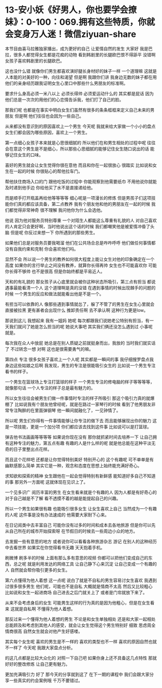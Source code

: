 # 13-安小妖《好男人，你也要学会撩妹》：0-100：069.拥有这些特质，你就会变身万人迷！微信ziyuan-share

本节目由喜马拉雅独家播出，成为更好的自己 让爱情自然的发生 大家好 我是巴拉，很多人都觉得女生都是花痴的动物 看到韩剧里的长腿欧巴恨不得舔平 没错啊 女孩子喜欢韩剧里的长腿欧巴。

这也没什么错 就像你们男生都喜欢演好腿长身材好的妹子一样 一个道理嘛 这就是人本能的对美好的一种，向往和渴望 但是啊 我跟你们讲 我身边无数的妹子都在用他们的亲身经历跟我证明女生心里口中那些什么男朋友的标准啊。

要求什么身高必须一米八以上 必须长得帅 必须爱运动什么的 其实都是屁话 因为他们总是一次次的用他们的心恋情告诉我，他们打了自己的脸。

那我们呢 也都是在事实中明白女生们虽然有很多的条条框框来定义自己未来的男朋友 但是啊 他们往往也会因为一些自己。

从来都没有意识到的原因喜欢上一个男生 今天呢 我就来给大家做一个小小的盘点女生们都会因为哪些原因，喜欢上一个男生。

第一点细心女孩子本来就是心思很细腻的 所以他们在和男生相处的过程中呢 往往会在意这个男生是不是细心，所以那些心思细腻的能够记住女生随口说出的话 能够记住女生的口味。

喜好的男生就会让女生觉得你很在意他 而且和你在一起很放心 很踏实 比如说和女生在一起的时候 你很贴心的帮他拉车门。

帮他扶住商场入口的门 跟他吃饭的过程中 你能观察到他需要纸巾 不用他说你就能及时递到他手边 你给他买了水不是直接递给他。

而是顺手打开瓶盖再给他等等等等 细心呢是一项漫长的修炼 但是男孩子们这项技能你们真的都应该具备，第二点教养 我有个朋友他和他的男朋友在一起的时候 我们都觉得非常神奇 很不理解 我问他你为什么会选他。

他说 因为他对服务员特别尊重 一个对陌生人都能这么尊重有礼貌的人 对自己喜欢的人肯定只会更好啊，当时他说出这个话的时候 我们都嘲笑他是被爱情冲昏了头脑 但是呢 你反过来想一下 你所遇到的那些男生。

如果他们总是对服务员要我喝溜 他们在公共场合总是咋咋呼呼 他们做任何事情都没有自我约束和克制 你会喜欢他们吗。

显然不会 所以说一个男生的教养如何很大程度上能让女生对他的印象确定在一个高度 如果你的言行举止之间没有教养，就算你长得再帅 女生也不可能喜欢你 可能你长得不够帅 也不是很高 但是你始终都是平易近人。

天和的有礼貌的 那女孩子从心底里就会被你这种状态所吸引，第三点有担当 都说遇事最能看清一个人 这个道理啊是真的没错 在遇到事情的时候出现棘手的问题的时候 一个男生的反应和做法就能看出他是不是一个。

有担当可以依靠的人 像那些遇到事情就怂了，躲了不管了的男生在女生心里就会直接被拉黑 更有甚者会出现什么 推卸责任啊 去不承认啊 这种行为更是low。

那说到这儿 我想起来 我有一姐妈 她呢 每次都跟我们说她老公特别有担当，有一天我们就问了她是怎么担当的呢 她说大事吧 其实我们俩还没怎么遇到过 小事呢 就是。

每次我在众人中放屁 她总是在别人质疑之前就挺身而出，我放的 当时我们就实话了 不过转念一想 对啊 这也是很需要勇气的嘛。

第四点 专注 很多女孩子喜欢上一个人呢 其实都是一瞬间的事 我仔细搜罗盘点我身边这些姑娘之后啊 我发现，男生的专注是很能吸引女生的 比如说一个男生专注看书的样子。

一个男生在篮球场上专注打篮球的样子 一个男生专注的修电脑的样子等等等等，就像那句话 一个人专注的样子总是最有魅力的。

所以女生往往会被男生们做一件事情时专注的样子所吸引 那这个吸引力真的就爆棚了 比如说我有个朋友他曾经呢，就是在路过一家琴行的时候 看到了他男朋友非常专注陶醉的在里面弹钢琴 他一瞬间就融化了，一见钟情了。

所以呢 男生们你得有一件事情能够让你专注的做下去 而且能够展现出你的魅力 这是一项技能，更是一个加分项 你们都应该去找到这件事 比如说可以是打篮球。

弹吉他书法画画等等等等 如果说你现在没有 那你就抓紧时间去培养一下 让自己拥有这种专注的魅力，第五点有趣 有趣的人是什么样的呢 就是他总能在这种平淡无奇的日子里整出点花样。

而且这个花样吧 还都是让你觉得特别美好 特别开心的 这个有趣呢 可不单单是有幽默感那么简单 其实它是一种，观念和态度在思想上始终能充满好奇心。

求知欲和探索的精神 女生跟他在一起会觉得特别有新鲜感 能知道好多自己不知道的事 那另外一方面呢 这就体现在见识上了。

一个见多识广 阅历丰富的男生 在女生看来就是个有趣的人 因为人都是有好奇心的 对于自己越是不了解 看不透摸不着的越是能提起自己的兴趣。

所以一个男生如果很有趣 也能吸引很多女生 让女生喜欢上自己 当然成为一个有趣的人呢 这件事是没有办法速成的 他需要大家耐下心来。

在日记阅类中去丰富自己 可能你没有过多的时间和成本去各地旅游 但是你可以先从自己所在的城市开始探索呀 在节假日的时候去一些周边小众的地方。

去发掘一些有意思的地方 或者说你可以看看各种旅游杂志 游记 在别人的这种经历中去看世界 如果实在你觉得看书无趣 天天抱着手机。

刷微博 刷多半的时候 上面有那么多有意思的视频 你都可以把他们变成自己的东西，总之呢 就是利用发达的网络工具 让自己静下心来沉淀 让自己变成一个有趣的人 自然就会帮你吸引更多的女生。

第六点懂得为他人着想 这一点呢 说白了就是不自私的男生容易讨女生喜欢 我遇到过很多很多男生 他们呢，可能也不是自私 大概就是情商不太高 然后又比较粗心 比如说和女生一起进商场 自己进去之后门就关上了 或者是门帘就放下来了。

从来不会考虑身后的女生 可能男生这样的行为真的是因为他粗心，但是在女生看来 这就是自私啊 不懂得为他人着想。

那反过来一个懂得为他人着想的男生 不论是和女生单独相处 还是和大家一起相处 总能顾及和考虑到其他人的感受，就会让女生觉得这个男生特别好 细致 思虑周全 情商很高 自然女生就会对他产生好感喽。

其实每个女生呢 喜欢的男生是不一样的 喜欢的类型也不一样 喜欢的原因自然也就不一样了 今天呢 我跟大家盘点分析。

的这几点都是比较大众化的 对照一下自己吧 如果你身上还不具备这几点特性 那就好好的整改修炼 让自己更有魅力。

更加充满吸引力 好了 那今天的分享就到这了 在下一期的课程中 我们会跟大家分享一些真实的约会案例哦 千万不要错过。


